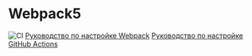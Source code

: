 # Webpack5

![CI](https://github.com/ZatyuraKonstantin/Homework-1.1/actions/workflows/web.yml/badge.svg)
[Руководство по настройке Webpack](https://webpack.js.org/guides/)
[Руководство по настройке GitHub Actions](https://docs.github.com/en/actions/quickstart)


